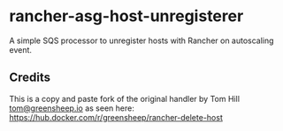 # rancher-asg-host-unregisterer

A simple SQS processor to unregister hosts with Rancher on autoscaling event.

## Credits

This is a copy and paste fork of the original handler by Tom Hill <tom@greensheep.io> as seen here: https://hub.docker.com/r/greensheep/rancher-delete-host
